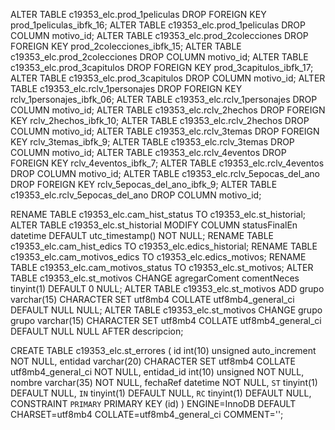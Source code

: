 ALTER TABLE c19353_elc.prod_1peliculas DROP FOREIGN KEY prod_1peliculas_ibfk_16;
ALTER TABLE c19353_elc.prod_1peliculas DROP COLUMN motivo_id;
ALTER TABLE c19353_elc.prod_2colecciones DROP FOREIGN KEY prod_2colecciones_ibfk_15;
ALTER TABLE c19353_elc.prod_2colecciones DROP COLUMN motivo_id;
ALTER TABLE c19353_elc.prod_3capitulos DROP FOREIGN KEY prod_3capitulos_ibfk_17;
ALTER TABLE c19353_elc.prod_3capitulos DROP COLUMN motivo_id;
ALTER TABLE c19353_elc.rclv_1personajes DROP FOREIGN KEY rclv_1personajes_ibfk_06;
ALTER TABLE c19353_elc.rclv_1personajes DROP COLUMN motivo_id;
ALTER TABLE c19353_elc.rclv_2hechos DROP FOREIGN KEY rclv_2hechos_ibfk_10;
ALTER TABLE c19353_elc.rclv_2hechos DROP COLUMN motivo_id;
ALTER TABLE c19353_elc.rclv_3temas DROP FOREIGN KEY rclv_3temas_ibfk_9;
ALTER TABLE c19353_elc.rclv_3temas DROP COLUMN motivo_id;
ALTER TABLE c19353_elc.rclv_4eventos DROP FOREIGN KEY rclv_4eventos_ibfk_7;
ALTER TABLE c19353_elc.rclv_4eventos DROP COLUMN motivo_id;
ALTER TABLE c19353_elc.rclv_5epocas_del_ano DROP FOREIGN KEY rclv_5epocas_del_ano_ibfk_9;
ALTER TABLE c19353_elc.rclv_5epocas_del_ano DROP COLUMN motivo_id;

RENAME TABLE c19353_elc.cam_hist_status TO c19353_elc.st_historial;
ALTER TABLE c19353_elc.st_historial MODIFY COLUMN statusFinalEn datetime DEFAULT utc_timestamp() NOT NULL;
RENAME TABLE c19353_elc.cam_hist_edics TO c19353_elc.edics_historial;
RENAME TABLE c19353_elc.cam_motivos_edics TO c19353_elc.edics_motivos;
RENAME TABLE c19353_elc.cam_motivos_status TO c19353_elc.st_motivos;
ALTER TABLE c19353_elc.st_motivos CHANGE agregarComent comentNeces tinyint(1) DEFAULT 0 NULL;
ALTER TABLE c19353_elc.st_motivos ADD grupo varchar(15) CHARACTER SET utf8mb4 COLLATE utf8mb4_general_ci DEFAULT NULL NULL;
ALTER TABLE c19353_elc.st_motivos CHANGE grupo grupo varchar(15) CHARACTER SET utf8mb4 COLLATE utf8mb4_general_ci DEFAULT NULL NULL AFTER descripcion;

CREATE TABLE c19353_elc.st_errores (
	id int(10) unsigned auto_increment NOT NULL,
	entidad varchar(20) CHARACTER SET utf8mb4 COLLATE utf8mb4_general_ci NOT NULL,
	entidad_id int(10) unsigned NOT NULL,
	nombre varchar(35) NOT NULL,
	fechaRef datetime NOT NULL,
	`ST` tinyint(1) DEFAULT NULL,
  	`IN` tinyint(1) DEFAULT NULL,
  	`RC` tinyint(1) DEFAULT NULL,
	CONSTRAINT `PRIMARY` PRIMARY KEY (id)
) ENGINE=InnoDB DEFAULT CHARSET=utf8mb4 COLLATE=utf8mb4_general_ci COMMENT='';
